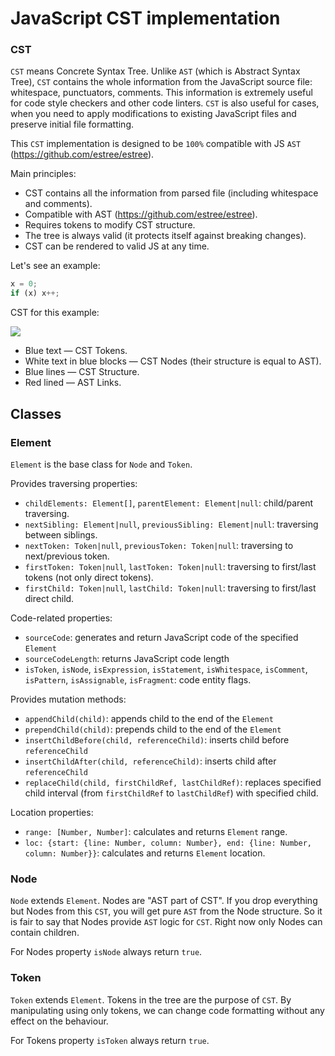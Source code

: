 # JavaScript CST implementation

### CST

`CST` means Concrete Syntax Tree. Unlike `AST` (which is Abstract Syntax Tree), `CST` contains the whole information
from the JavaScript source file: whitespace, punctuators, comments. This information is extremely useful for
code style checkers and other code linters. `CST` is also useful for cases, when you need to apply modifications
to existing JavaScript files and preserve initial file formatting.

This `CST` implementation is designed to be `100%` compatible with JS `AST` (https://github.com/estree/estree).

Main principles:

* CST contains all the information from parsed file (including whitespace and comments).
* Compatible with AST (https://github.com/estree/estree).
* Requires tokens to modify CST structure.
* The tree is always valid (it protects itself against breaking changes).
* CST can be rendered to valid JS at any time.

Let's see an example:

```js
x = 0;
if (x) x++;
```

CST for this example:

![](https://raw.githubusercontent.com/mdevils/cst/master/docs/cst-example.png)

* Blue text — CST Tokens.
* White text in blue blocks — CST Nodes (their structure is equal to AST).
* Blue lines — CST Structure.
* Red lined — AST Links.

## Classes

### Element

`Element` is the base class for `Node` and `Token`.

Provides traversing properties:

* `childElements: Element[]`, `parentElement: Element|null`: child/parent traversing.
* `nextSibling: Element|null`, `previousSibling: Element|null`: traversing between siblings.
* `nextToken: Token|null`, `previousToken: Token|null`: traversing to next/previous token.
* `firstToken: Token|null`, `lastToken: Token|null`: traversing to first/last tokens (not only direct tokens).
* `firstChild: Token|null`, `lastChild: Token|null`: traversing to first/last direct child.

Code-related properties:

* `sourceCode`: generates and return JavaScript code of the specified `Element`
* `sourceCodeLength`: returns JavaScript code length
* `isToken`, `isNode`, `isExpression`, `isStatement`, `isWhitespace`, `isComment`, `isPattern`, `isAssignable`,
  `isFragment`: code entity flags.

Provides mutation methods:

* `appendChild(child)`: appends child to the end of the `Element`
* `prependChild(child)`: prepends child to the end of the `Element`
* `insertChildBefore(child, referenceChild)`: inserts child before `referenceChild`
* `insertChildAfter(child, referenceChild)`: inserts child after `referenceChild`
* `replaceChild(child, firstChildRef, lastChildRef)`: replaces specified child interval (from `firstChildRef` to
  `lastChildRef`) with specified child.

Location properties:

* `range: [Number, Number]`: calculates and returns `Element` range.
* `loc: {start: {line: Number, column: Number}, end: {line: Number, column: Number}}`: calculates and returns
  `Element` location.

### Node

`Node` extends `Element`. Nodes are "AST part of CST". If you drop everything but Nodes from this `CST`, you will
get pure `AST` from the Node structure. So it is fair to say that Nodes provide `AST` logic for `CST`. Right now
only Nodes can contain children.

For Nodes property `isNode` always return `true`.

### Token

`Token` extends `Element`. Tokens in the tree are the purpose of `CST`. By manipulating using only tokens,
we can change code formatting without any effect on the behaviour.

For Tokens property `isToken` always return `true`.
